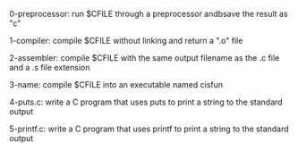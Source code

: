 0-preprocessor:
    run $CFILE through a preprocessor
    andbsave the result as "c"

1-compiler:
    compile $CFILE without linking and
    return a ".o" file

2-assembler:
    compile $CFILE with the same output
    filename as the .c file and a .s
    file extension

3-name:
    compile $CFILE into an executable
    named cisfun

4-puts.c:
    write a C program that uses puts to
    print a string to the standard
    output

5-printf.c:
    write a C program that uses printf
    to print a string to the standard 
    output

